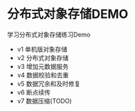 # 分布式对象存储DEMO
学习分布式对象存储练习Demo
* v1 单机版对象存储
* v2 分布式对象存储
* v3 增加元数据服务
* v4 数据校验和去重
* v5 数据冗余和及时修复
* v6 断点续传
* v7 数据压缩(TODO)